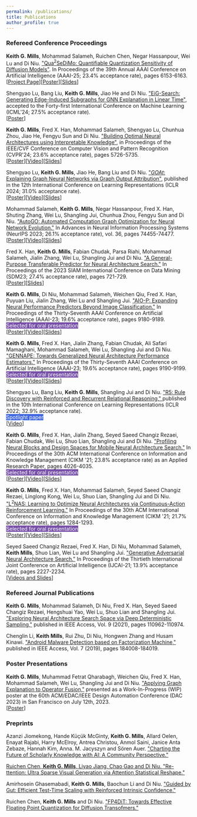```yaml
---
permalink: /publications/
title: Publications
author_profile: true
---
```


### Refereed Conference Proceedings
**Keith G. Mills**, Mohammad Salameh, Ruichen Chen, Negar Hassanpour, Wei Lu and Di Niu. <a href="../assets/papers/Qua2SeDiMo_AAAI25.pdf">"Qua<sup>2</sup>SeDiMo: Quantifiable Quantization Sensitivity of Diffusion Models"</a>. In Proceedings of the 39th Annual AAAI Conference on Artificial Intelligence (AAAI-25; 23.4% acceptance rate), pages 6153-6163.
<br>
[<a href="../projects/qua2sedimo">Project Page</a>][<a href="../assets/posters/Qua2SeDiMo_AAAI25_poster.pdf">Poster</a>][<a href="../assets/slides/Qua2SeDiMo_AAAI25_slides.pdf">Slides</a>]

Shengyao Lu, Bang Liu, **Keith G. Mills**, Jiao He and Di Niu. <a href="../assets/papers/EiG-Search_ICML24.pdf">"EiG-Search: Generating Edge-Induced Subgraphs for GNN Explanation in Linear Time"</a>, accepted to the Forty-first International Conference on Machine Learning (ICML'24; 27.5% acceptance rate).<br>
[<a href="https://icml.cc/media/PosterPDFs/ICML%202024/34471.png?t=1718314897.8662622">Poster</a>]

**Keith G. Mills**, Fred X. Han, Mohammad Salameh, Shengyao Lu, Chunhua Zhou, Jiao He, Fengyu Sun and Di Niu. <a href="../assets/papers/AutoBuild_CVPR24.pdf">"Building Optimal Neural Architectures using Interpretable Knowledge"</a>, in Proceedings of the IEEE/CVF Conference on Computer Vision and Pattern Recognition (CVPR'24; 23.6% acceptance rate), pages 5726-5735.<br>
[<a href="../assets/posters/AutoBuild_CVPR24_poster.pdf">Poster</a>][<a href="https://www.youtube.com/watch?v=rujgUNaXKr4&ab_channel=KeithMills">Video</a>][<a href="../assets/slides/AutoBuild_CVPR24_slides.pdf">Slides</a>]

Shengyao Lu, **Keith G. Mills**, Jiao He, Bang Liu and Di Niu. <a href="../assets/papers/GOAt_ICLR24.pdf">"*GOAt*: Explaining Graph Neural Networks via Graph Output Attribution"</a>, published in the 12th International Conference on Learning Representations (ICLR 2024; 31.0% acceptance rate).<br>
[<a href="../assets/posters/GOAt_ICLR24_poster.png">Poster</a>][<a href="https://iclr.cc/virtual/2024/poster/19551">Video</a>][<a href="../assets/slides/GOAt_ICLR24_slides.pdf">Slides</a>]

Mohammad Salameh, **Keith G. Mills**, Negar Hassanpour, Fred X. Han, Shuting Zhang, Wei Lu, Shangling Jui, Chunhua Zhou, Fengyu Sun and Di Niu. <a href="../assets/papers/AutoGO_NeurIPS23.pdf">"AutoGO: Automated Computation Graph Optimization for Neural Network Evolution."</a> In Advances in Neural Information Processing Systems (NeurIPS 2023; 26.1% acceptance rate), vol. 36, pages 74455-74477. <br>
[<a href="../assets/posters/AutoGO_NeurIPS23_poster.pdf">Poster</a>][<a href="https://nips.cc/virtual/2023/poster/70604">Video</a>][<a href="../assets/slides/AutoGO_NeurIPS23_slides.pdf">Slides</a>]

Fred X. Han, **Keith G. Mills**, Fabian Chudak, Parsa Riahi, Mohammad Salameh, Jialin Zhang, Wei Lu, Shangling Jui and Di Niu. <a href="../assets/papers/general_predictor_sdm23.pdf">"A General-Purpose Transferable Predictor for Neural Architecture Search."</a> In Proceedings of the 2023 SIAM International Conference on Data Mining (SDM23; 27.4% acceptance rate), pages 721-729. <br>
[<a href="../assets/posters/general_predictor_sdm23_poster.pdf">Poster</a>][<a href="../assets/slides/general_predictor_sdm23_slides.pdf">Slides</a>]

**Keith G. Mills**, Di Niu, Mohammad Salameh, Weichen Qiu, Fred X. Han, Puyuan Liu, Jialin Zhang, Wei Lu and Shangling Jui. <a href="../assets/papers/AIO-P_AAAI23.pdf"> "AIO-P: Expanding Neural Performance Predictors Beyond Image Classification."</a> In Proceedings of the Thirty-Seventh AAAI Conference on Artificial Intelligence (AAAI-23; 19.6% acceptance rate), pages 9180-9189. <br>
<span style="background-color: #7851A9;color:white">Selected for oral presentation</span><br>
[<a href="../assets/posters/AIO-P_AAAI23_poster.pdf">Poster</a>][<a href="https://underline.io/events/380/sessions/14509/lecture/67761-aio-p-expanding-neural-performance-predictors-beyond-image-classification">Video</a>][<a href="../assets/slides/AIO-P_AAAI23_slides.pdf">Slides</a>]

**Keith G. Mills**, Fred X. Han, Jialin Zhang, Fabian Chudak, Ali Safari Mamaghani, Mohammad Salameh, Wei Lu, Shangling Jui and Di Niu. <a href="../assets/papers/GENNAPE_AAAI23.pdf"> "GENNAPE: Towards Generalized Neural Architecture Performance Estimators."</a> In Proceedings of the Thirty-Seventh AAAI Conference on Artificial Intelligence (AAAI-23; 19.6% acceptance rate), pages 9190-9199. <br>
<span style="background-color: #7851A9;color:white">Selected for oral presentation</span><br>
[<a href="../assets/posters/GENNAPE_AAAI23_poster.pdf">Poster</a>][<a href="https://underline.io/events/380/sessions/14509/lecture/67942-gennape-towards-generalized-neural-architecture-performance-estimators">Video</a>][<a href="../assets/slides/GENNAPE_AAAI23_slides.pdf">Slides</a>]

Shengyao Lu, Bang Liu, **Keith G. Mills**, Shangling Jui and Di Niu. <a href="../assets/papers/R5_ICLR22.pdf"> "R5: Rule Discovery with Reinforced and Recurrent Relational Reasoning," </a> published in the 10th International Conference on Learning Representations (ICLR 2022; 32.9% acceptance rate).<br>
<span style="background-color: #4169e1;color:white">Spotlight paper</span><br>
[<a href="https://iclr.cc/virtual/2022/poster/7053">Video</a>]

**Keith G. Mills**, Fred X. Han, Jialin Zhang, Seyed Saeed Changiz Rezaei, Fabian Chudak, Wei Lu, Shuo Lian, Shangling Jui and Di Niu. <a href="../assets/papers/BlockProfiling_CIKM21.pdf"> "Profiling Neural Blocks and Design Spaces for Mobile Neural Architecture Search."</a> In Proceedings of the 30th ACM International Conference on Information and Knowledge Management (CIKM '21; 23.8% acceptance rate) as an Applied Research Paper, pages 4026-4035. <br>
<span style="background-color: #7851A9;color:white">Selected for oral presentation</span><br>
[<a href="../assets/posters/BlockProfiling_CIKM21_poster.pdf">Poster</a>][<a href="https://dl.acm.org/doi/10.1145/3459637.3481944">Video</a>][<a href="../assets/slides/BlockProfiling_CIKM21_slides.pdf">Slides</a>]

**Keith G. Mills**, Fred X. Han, Mohammad Salameh, Seyed Saeed Changiz Rezaei, Linglong Kong, Wei Lu, Shuo Lian, Shangling Jui and Di Niu. <a href="../assets/papers/L2NAS_CIKM21.pdf"> "L<sup>2</sup>NAS: Learning to Optimize Neural Architectures via Continuous-Action Reinforcement Learning."</a> In Proceedings of the 30th ACM International Conference on Information and Knowledge Management (CIKM '21; 21.7% acceptance rate), pages 1284-1293. <br>
<span style="background-color: #7851A9;color:white">Selected for oral presentation</span><br>
[<a href="../assets/posters/L2NAS_CIKM21_poster.pdf">Poster</a>][<a href="https://dl.acm.org/doi/10.1145/3459637.3482360">Video</a>][<a href="../assets/slides/L2NAS_CIKM21_slides.pdf">Slides</a>]

Seyed Saeed Changiz Rezaei, Fred X. Han, Di Niu, Mohammad Salameh, **Keith Mills**, Shuo Lian, Wei Lu and Shangling Jui. <a href="../assets/papers/GA-NAS_IJCAI21.pdf"> "Generative Adversarial Neural Architecture Search."</a> In Proceedings of the Thirtieth International Joint Conference on Artificial Intelligence (IJCAI-21; 13.9% acceptance rate), pages 2227-2234.<br>
[<a href="https://ijcai-21.org/videos-slides/?video=3345">Videos and Slides</a>]

### Refereed Journal Publications
**Keith G. Mills**, Mohammad Salameh, Di Niu, Fred X. Han, Seyed Saeed Changiz Rezaei, Hengshuai Yao, Wei Lu, Shuo Lian and Shangling Jui. <a href="../assets/papers/DDAS_IEEEAccess.pdf">"Exploring Neural Architecture Search Space via Deep Deterministic Sampling,"</a> published in IEEE Access, Vol. 9 (2021), pages 110962-110974.

Chenglin Li, **Keith Mills**, Rui Zhu, Di Niu, Hongwen Zhang and Husam Kinawi. <a href="../assets/papers/Android_Malware_Factorization_IEEEAccess.pdf">"Android Malware Detection based on Factorization Machine,"</a> published in IEEE Access, Vol. 7 (2019), pages 184008-184019.


### Poster Presentations
**Keith G. Mills**, Muhammad Fetrat Qharabagh, Weichen Qiu, Fred X. Han, Mohammad Salameh, Wei Lu, Shangling Jui and Di Niu. <a href="../assets/papers/GET_OPFUSE_DAC23.pdf">"Applying Graph Explanation to Operator Fusion,"</a> presented as a Work-In-Progress (WIP) poster at the 60th ACM/EDAC/IEEE Design Automation Conference (DAC 2023) in San Francisco on July 12th, 2023.<br>
[<a href="../assets/posters/applying_get_op_fusion_DAC2023.pdf">Poster</a>]


### Preprints
Azanzi Jiomekong, Hande Küçük McGinty, **Keith G. Mills**, Allard Oelen, Enayat Rajabi, Harry McElroy, Antrea Christou, Anmol Saini, Janice Anta Zebaze, Hannah Kim, Anna. M. Jacyszyn and Sören Auer. <a href="https://arxiv.org/abs/2509.02581">"Charting the Future of Scholarly Knowledge with AI: A Community Perspective."

Ruichen Chen, **Keith G. Mills**, Liyao Jiang, Chao Gao and Di Niu. <a href="https://arxiv.org/abs/2505.22918">"Re-ttention: Ultra Sparse Visual Generation via Attention Statistical Reshape."</a>

Amirhosein Ghasemabadi, **Keith G. Mills**, Baochun Li and Di Niu. <a href="https://arxiv.org/abs/2505.20325">"Guided by Gut: Efficient Test-Time Scaling with Reinforced Intrinsic Confidence."</a>

Ruichen Chen, **Keith G. Mills** and Di Niu. <a href="https://arxiv.org/pdf/2503.15465">"FP4DiT: Towards Effective Floating Point Quantization for Diffusion Transofmers."</a> 